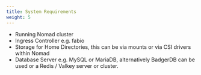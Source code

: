 ```yaml
---
title: System Requirements
weight: 5
---
```


- Running Nomad cluster
- Ingress Controller e.g. fabio
- Storage for Home Directories, this can be via mounts or via CSI drivers within Nomad
- Database Server e.g. MySQL or MariaDB, alternatively BadgerDB can be used or a Redis / Valkey server or cluster.
